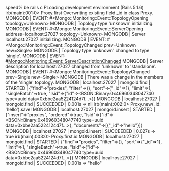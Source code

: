 speed% be rails c
PLoading development environment (Rails 5.1.6)
irb(main):001:0> Proxy.first
Overwriting existing field _id in class Proxy.
MONGODB | EVENT: #<Mongo::Monitoring::Event::TopologyOpening topology=Unknown>
MONGODB | Topology type 'unknown' initializing.
MONGODB | EVENT: #<Mongo::Monitoring::Event::ServerOpening address=localhost:27027 topology=Unknown>
MONGODB | Server localhost:27027 initializing.
MONGODB | EVENT: #<Mongo::Monitoring::Event::TopologyChanged prev=Unknown new=Single>
MONGODB | Topology type 'unknown' changed to type 'single'.
MONGODB | EVENT: #<Mongo::Monitoring::Event::ServerDescriptionChanged>
MONGODB | Server description for localhost:27027 changed from 'unknown' to 'standalone'.
MONGODB | EVENT: #<Mongo::Monitoring::Event::TopologyChanged prev=Single new=Single>
MONGODB | There was a change in the members of the 'single' topology.
MONGODB | localhost:27027 | mongoid.find | STARTED | {"find"=>"proxies", "filter"=>{}, "sort"=>{"_id"=>1}, "limit"=>1, "singleBatch"=>true, "lsid"=>{"id"=><BSON::Binary:0x46960348047740 type=uuid data=0xbbe2aa5224124d7f...>}}
MONGODB | localhost:27027 | mongoid.find | SUCCEEDED | 0.001s
=> nil
irb(main):002:0> Proxy.new(_id: 'hello').save!
MONGODB | localhost:27027 | mongoid.insert | STARTED | {"insert"=>"proxies", "ordered"=>true, "lsid"=>{"id"=><BSON::Binary:0x46960348047740 type=uuid data=0xbbe2aa5224124d7f...>}, "documents"=>[{"_id"=>"hello"}]}
MONGODB | localhost:27027 | mongoid.insert | SUCCEEDED | 0.027s
=> true
irb(main):003:0> Proxy.first.id
MONGODB | localhost:27027 | mongoid.find | STARTED | {"find"=>"proxies", "filter"=>{}, "sort"=>{"_id"=>1}, "limit"=>1, "singleBatch"=>true, "lsid"=>{"id"=><BSON::Binary:0x46960348047740 type=uuid data=0xbbe2aa5224124d7f...>}}
MONGODB | localhost:27027 | mongoid.find | SUCCEEDED | 0.001s
=> "hello"
